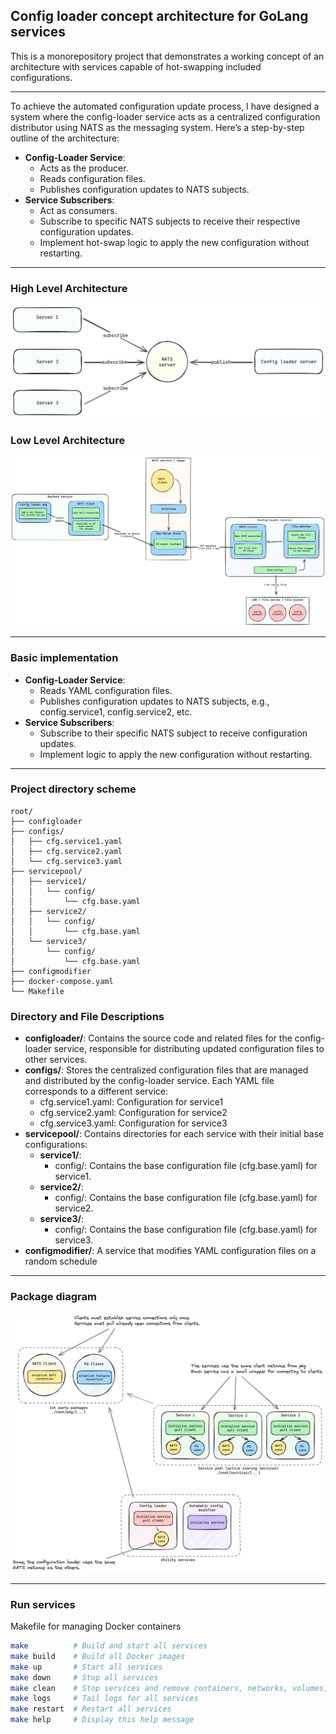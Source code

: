 ## Config loader concept architecture for GoLang services

This is a monorepository project that demonstrates a working concept of an architecture with services capable of hot-swapping included configurations.
___
To achieve the automated configuration update process, I have designed a system where the config-loader service acts as a centralized configuration distributor using NATS as the messaging system. Here’s a step-by-step outline of the architecture:

* **Config-Loader Service**:
  - Acts as the producer.
  - Reads configuration files.
  - Publishes configuration updates to NATS subjects.
* **Service Subscribers**:
  - Act as consumers.
  - Subscribe to specific NATS subjects to receive their respective configuration updates.
  - Implement hot-swap logic to apply the new configuration without restarting.
___
### High Level Architecture
![image](high-level-architecture.png)

### Low Level Architecture
![image](low-level-architecture.png)
___
### Basic implementation
* **Config-Loader Service**:
  - Reads YAML configuration files.
  - Publishes configuration updates to NATS subjects, e.g., config.service1, config.service2, etc.
* **Service Subscribers**:
  - Subscribe to their specific NATS subject to receive configuration updates.
  - Implement logic to apply the new configuration without restarting.
___
### Project directory scheme
```
root/
├── configloader
├── configs/
│   ├── cfg.service1.yaml
│   ├── cfg.service2.yaml
│   └── cfg.service3.yaml
├── servicepool/
│   ├── service1/
│   │   └── config/
│   │       └── cfg.base.yaml
│   ├── service2/
│   │   └── config/
│   │       └── cfg.base.yaml
│   └── service3/
│       └── config/
│           └── cfg.base.yaml
├── configmodifier
├── docker-compose.yaml
└── Makefile
```

### Directory and File Descriptions
* **configloader/**: Contains the source code and related files for the config-loader service, responsible for distributing updated configuration files to other services.
* **configs/**: Stores the centralized configuration files that are managed and distributed by the config-loader service. Each YAML file corresponds to a different service:
  - cfg.service1.yaml: Configuration for service1
  - cfg.service2.yaml: Configuration for service2
  - cfg.service3.yaml: Configuration for service3
* **servicepool/**: Contains directories for each service with their initial base configurations:
  - **service1/**:
    - config/: Contains the base configuration file (cfg.base.yaml) for service1.
  - **service2/**:
    - config/: Contains the base configuration file (cfg.base.yaml) for service2.
  - **service3/**:
    - config/: Contains the base configuration file (cfg.base.yaml) for service3.
* **configmodifier/**: A service that modifies YAML configuration files on a random schedule
___
### Package diagram
![image](package-hierarchy.png)
___
### Run services
Makefile for managing Docker containers

```bash
make          # Build and start all services
make build    # Build all Docker images
make up       # Start all services
make down     # Stop all services
make clean    # Stop services and remove containers, networks, volumes, and images
make logs     # Tail logs for all services
make restart  # Restart all services
make help     # Display this help message
```
